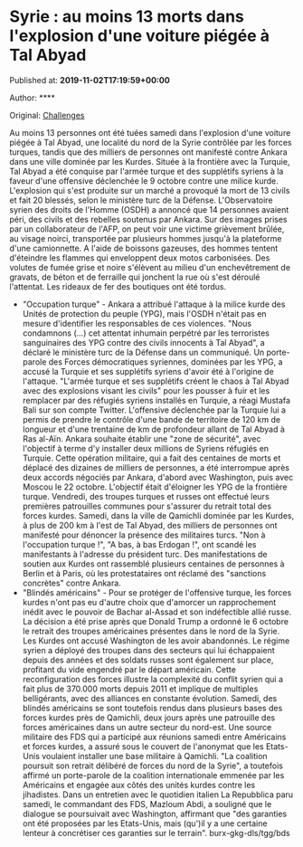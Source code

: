
# Syrie : au moins 13 morts dans l'explosion d'une voiture piégée à Tal Abyad

Published at: **2019-11-02T17:19:59+00:00**

Author: ****

Original: [Challenges](https://www.challenges.fr/monde/syrie-au-moins-13-morts-dans-l-explosion-d-une-voiture-piegee-a-tal-abyad_682881)

Au moins 13 personnes ont été tuées samedi dans l'explosion d'une voiture piégée à Tal Abyad, une localité du nord de la Syrie contrôlée par les forces turques, tandis que des milliers de personnes ont manifesté contre Ankara dans une ville dominée par les Kurdes.
Située à la frontière avec la Turquie, Tal Abyad a été conquise par l'armée turque et des supplétifs syriens à la faveur d'une offensive déclenchée le 9 octobre contre une milice kurde.
L'explosion qui s'est produite sur un marché a provoqué la mort de 13 civils et fait 20 blessés, selon le ministère turc de la Défense. L'Observatoire syrien des droits de l'Homme (OSDH) a annoncé que 14 personnes avaient péri, des civils et des rebelles soutenus par Ankara.
Sur des images prises par un collaborateur de l'AFP, on peut voir une victime grièvement brûlée, au visage noirci, transportée par plusieurs hommes jusqu'à la plateforme d'une camionnette.
A l'aide de boissons gazeuses, des hommes tentent d'éteindre les flammes qui enveloppent deux motos carbonisées.
Des volutes de fumée grise et noire s'élèvent au milieu d'un enchevêtrement de gravats, de béton et de ferraille qui jonchent la rue où s'est déroulé l'attentat. Les rideaux de fer des boutiques ont été tordus.
- "Occupation turque" -
Ankara a attribué l'attaque à la milice kurde des Unités de protection du peuple (YPG), mais l'OSDH n'était pas en mesure d'identifier les responsables de ces violences.
"Nous condamnons (...) cet attentat inhumain perpétré par les terroristes sanguinaires des YPG contre des civils innocents à Tal Abyad", a déclaré le ministère turc de la Défense dans un communiqué.
Un porte-parole des Forces démocratiques syriennes, dominées par les YPG, a accusé la Turquie et ses supplétifs syriens d'avoir été à l'origine de l'attaque.
"L'armée turque et ses supplétifs créent le chaos à Tal Abyad avec des explosions visant les civils" pour les pousser à fuir et les remplacer par des réfugiés syriens installés en Turquie, a réagi Mustafa Bali sur son compte Twitter.
L'offensive déclenchée par la Turquie lui a permis de prendre le contrôle d'une bande de territoire de 120 km de longueur et d'une trentaine de km de profondeur allant de Tal Abyad à Ras al-Aïn.
Ankara souhaite établir une "zone de sécurité", avec l'objectif à terme d'y installer deux millions de Syriens réfugiés en Turquie.
Cette opération militaire, qui a fait des centaines de morts et déplacé des dizaines de milliers de personnes, a été interrompue après deux accords négociés par Ankara, d'abord avec Washington, puis avec Moscou le 22 octobre.
L'objectif était d'éloigner les YPG de la frontière turque. Vendredi, des troupes turques et russes ont effectué leurs premières patrouilles communes pour s'assurer du retrait total des forces kurdes.
Samedi, dans la ville de Qamichli dominée par les Kurdes, à plus de 200 km à l'est de Tal Abyad, des milliers de personnes ont manifesté pour dénoncer la présence des militaires turcs.
"Non à l'occupation turque !", "A bas, à bas Erdogan !", ont scandé les manifestants à l'adresse du président turc.
Des manifestations de soutien aux Kurdes ont rassemblé plusieurs centaines de personnes à Berlin et à Paris, où les protestataires ont réclamé des "sanctions concrètes" contre Ankara.
- "Blindés américains" -
Pour se protéger de l'offensive turque, les forces kurdes n'ont pas eu d'autre choix que d'amorcer un rapprochement inédit avec le pouvoir de Bachar al-Assad et son indéfectible allié russe.
La décision a été prise après que Donald Trump a ordonné le 6 octobre le retrait des troupes américaines présentes dans le nord de la Syrie.
Les Kurdes ont accusé Washington de les avoir abandonnés. Le régime syrien a déployé des troupes dans des secteurs qui lui échappaient depuis des années et des soldats russes sont également sur place, profitant du vide engendré par le départ américain.
Cette reconfiguration des forces illustre la complexité du conflit syrien qui a fait plus de 370.000 morts depuis 2011 et implique de multiples belligérants, avec des alliances en constante évolution.
Samedi, des blindés américains se sont toutefois rendus dans plusieurs bases des forces kurdes près de Qamichli, deux jours après une patrouille des forces américaines dans un autre secteur du nord-est.
Une source militaire des FDS qui a participé aux réunions samedi entre Américains et forces kurdes, a assuré sous le couvert de l'anonymat que les Etats-Unis voulaient installer une base militaire à Qamichli.
"La coalition poursuit son retrait délibéré de forces du nord de la Syrie", a toutefois affirmé un porte-parole de la coalition internationale emmenée par les Américains et engagée aux côtés des unités kurdes contre les jihadistes.
Dans un entretien avec le quotidien italien La Repubblica paru samedi, le commandant des FDS, Mazloum Abdi, a souligné que le dialogue se poursuivait avec Washington, affirmant que "des garanties ont été proposées par les Etats-Unis, mais (qu')il y a une certaine lenteur à concrétiser ces garanties sur le terrain".
burx-gkg-dls/tgg/bds
